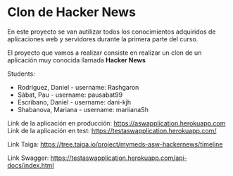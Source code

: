 <h1>Clon de Hacker News</h1>
<p>
En este proyecto se van  autilizar todos los conocimientos adquiridos de aplicaciones web y servidores durante la primera parte del curso.
</p>
<p>
El proyecto que vamos a realizar consiste en realizar un clon de un aplicación muy conocida llamada <b>Hacker News</b>
</p>
Students:

* Rodríguez, Daniel - username: Rashgaron
* Sàbat, Pau  -  username: pausabat99
* Escribano, Daniel - username: dani-kjh
* Shabanova, Mariana - username: mariianaSh

Link de la aplicación en producción: https://aswapplication.herokuapp.com
Link de la aplicación en test: https://testaswapplication.herokuapp.com/


Link Taiga: https://tree.taiga.io/project/mymeds-asw-hackernews/timeline

Link Swagger: https://testaswapplication.herokuapp.com/api-docs/index.html
